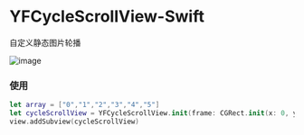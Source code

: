 # YFCycleScrollView-Swift
自定义静态图片轮播

![image](https://github.com/Xiaoye220/YFCycleScrollView-Swift/blob/master/YFCycleScrollView-Swift/ScreenShot/ScreenShot.gif)
### 使用
```Swift
let array = ["0","1","2","3","4","5"]
let cycleScrollView = YFCycleScrollView.init(frame: CGRect.init(x: 0, y: 100, width: UIScreen.main.bounds.width, height: 200), imageNamed: array)
view.addSubview(cycleScrollView)
```
